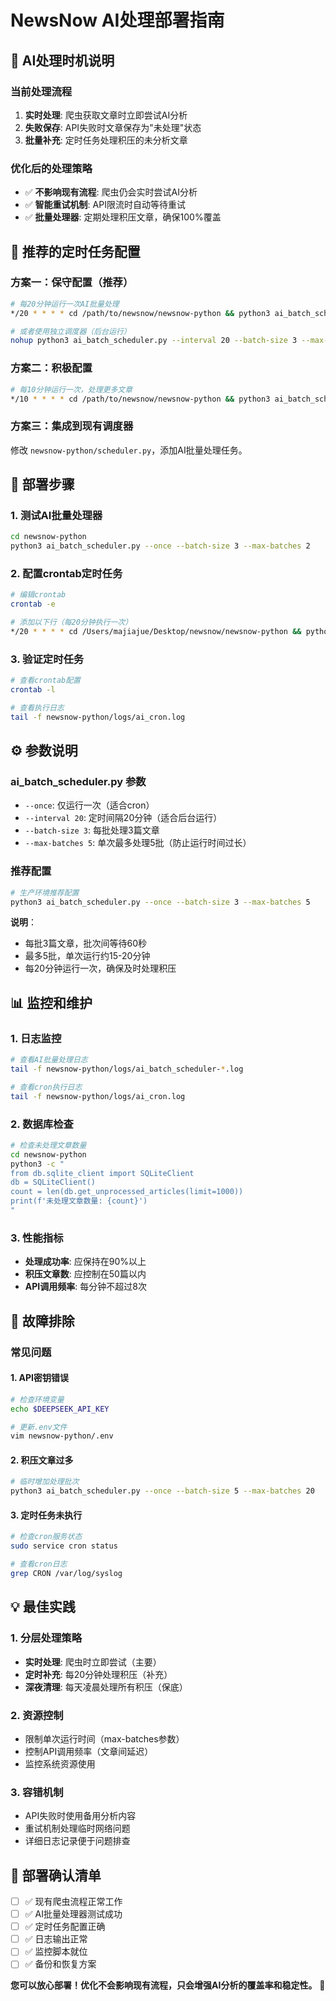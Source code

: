 # NewsNow AI处理部署指南

## 🎯 AI处理时机说明

### 当前处理流程
1. **实时处理**: 爬虫获取文章时立即尝试AI分析
2. **失败保存**: API失败时文章保存为"未处理"状态  
3. **批量补充**: 定时任务处理积压的未分析文章

### 优化后的处理策略
- ✅ **不影响现有流程**: 爬虫仍会实时尝试AI分析
- ✅ **智能重试机制**: API限流时自动等待重试
- ✅ **批量处理器**: 定期处理积压文章，确保100%覆盖

## 📅 推荐的定时任务配置

### 方案一：保守配置（推荐）
```bash
# 每20分钟运行一次AI批量处理
*/20 * * * * cd /path/to/newsnow/newsnow-python && python3 ai_batch_scheduler.py --once --batch-size 3 --max-batches 5

# 或者使用独立调度器（后台运行）
nohup python3 ai_batch_scheduler.py --interval 20 --batch-size 3 --max-batches 5 > logs/ai_scheduler.log 2>&1 &
```

### 方案二：积极配置
```bash
# 每10分钟运行一次，处理更多文章
*/10 * * * * cd /path/to/newsnow/newsnow-python && python3 ai_batch_scheduler.py --once --batch-size 5 --max-batches 8
```

### 方案三：集成到现有调度器
修改 `newsnow-python/scheduler.py`，添加AI批量处理任务。

## 🚀 部署步骤

### 1. 测试AI批量处理器
```bash
cd newsnow-python
python3 ai_batch_scheduler.py --once --batch-size 3 --max-batches 2
```

### 2. 配置crontab定时任务
```bash
# 编辑crontab
crontab -e

# 添加以下行（每20分钟执行一次）
*/20 * * * * cd /Users/majiajue/Desktop/newsnow/newsnow-python && python3 ai_batch_scheduler.py --once --batch-size 3 --max-batches 5 >> logs/ai_cron.log 2>&1
```

### 3. 验证定时任务
```bash
# 查看crontab配置
crontab -l

# 查看执行日志
tail -f newsnow-python/logs/ai_cron.log
```

## ⚙️ 参数说明

### ai_batch_scheduler.py 参数
- `--once`: 仅运行一次（适合cron）
- `--interval 20`: 定时间隔20分钟（适合后台运行）
- `--batch-size 3`: 每批处理3篇文章
- `--max-batches 5`: 单次最多处理5批（防止运行时间过长）

### 推荐配置
```bash
# 生产环境推荐配置
python3 ai_batch_scheduler.py --once --batch-size 3 --max-batches 5
```

**说明**：
- 每批3篇文章，批次间等待60秒
- 最多5批，单次运行约15-20分钟
- 每20分钟运行一次，确保及时处理积压

## 📊 监控和维护

### 1. 日志监控
```bash
# 查看AI批量处理日志
tail -f newsnow-python/logs/ai_batch_scheduler-*.log

# 查看cron执行日志
tail -f newsnow-python/logs/ai_cron.log
```

### 2. 数据库检查
```bash
# 检查未处理文章数量
cd newsnow-python
python3 -c "
from db.sqlite_client import SQLiteClient
db = SQLiteClient()
count = len(db.get_unprocessed_articles(limit=1000))
print(f'未处理文章数量: {count}')
"
```

### 3. 性能指标
- **处理成功率**: 应保持在90%以上
- **积压文章数**: 应控制在50篇以内
- **API调用频率**: 每分钟不超过8次

## 🔧 故障排除

### 常见问题

#### 1. API密钥错误
```bash
# 检查环境变量
echo $DEEPSEEK_API_KEY

# 更新.env文件
vim newsnow-python/.env
```

#### 2. 积压文章过多
```bash
# 临时增加处理批次
python3 ai_batch_scheduler.py --once --batch-size 5 --max-batches 20
```

#### 3. 定时任务未执行
```bash
# 检查cron服务状态
sudo service cron status

# 查看cron日志
grep CRON /var/log/syslog
```

## 💡 最佳实践

### 1. 分层处理策略
- **实时处理**: 爬虫时立即尝试（主要）
- **定时补充**: 每20分钟处理积压（补充）
- **深夜清理**: 每天凌晨处理所有积压（保底）

### 2. 资源控制
- 限制单次运行时间（max-batches参数）
- 控制API调用频率（文章间延迟）
- 监控系统资源使用

### 3. 容错机制
- API失败时使用备用分析内容
- 重试机制处理临时网络问题
- 详细日志记录便于问题排查

## 🎉 部署确认清单

- [ ] ✅ 现有爬虫流程正常工作
- [ ] ✅ AI批量处理器测试成功
- [ ] ✅ 定时任务配置正确
- [ ] ✅ 日志输出正常
- [ ] ✅ 监控脚本就位
- [ ] ✅ 备份和恢复方案

**您可以放心部署！优化不会影响现有流程，只会增强AI分析的覆盖率和稳定性。** 🚀 